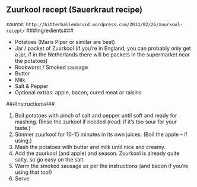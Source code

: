 Zuurkool recept (Sauerkraut recipe)
----------------------------------
*source:* `http://bitterballenbruid.wordpress.com/2014/02/26/zuurkool-recept/`
###Ingredients###
- Potatoes (Maris Piper or similar are best)
- Jar / packet of Zuurkool (if you’re in England, you can probably only get a jar, if in the Netherlands there will be packets in the supermarket near the potatoes)
- Rookworst / Smoked sausage
- Butter
- Milk
- Salt & Pepper
- Optional extras: apple, bacon, cured meat or raisins

###Instructions###
1. Boil potatoes with pinch of salt and pepper until soft and ready for mashing. Rinse the zurkool if needed (read: if it’s too sour for your taste.)
2. Simmer zuurkool for 10-15 minutes in its own juices. (Boil the apple – if using.)
3. Mash the potatoes with butter and milk until nice and creamy.
4. Add the zuurkool (and apple) and season. Zuurkool is already quite salty, so go easy on the salt.
5. Warm the smoked sausage as per the instructions (and bacon if you’re using that too!)
6. Serve.


